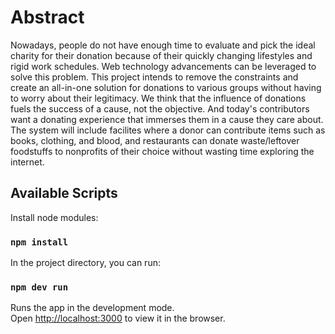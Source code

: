 # Abstract

Nowadays, people do not have enough time to evaluate and pick the ideal charity for their donation because of their quickly changing lifestyles and rigid work schedules. Web technology advancements can be leveraged to solve this problem. This project intends to remove the constraints and create an all-in-one solution for donations to various groups without having to worry about their legitimacy. We think that the influence of donations fuels the success of a cause, not the objective. And today's contributors want a donating experience that immerses them in a cause they care about. The system will include facilites where a donor can contribute items such as books, clothing, and blood, and restaurants can donate waste/leftover foodstuffs to nonprofits of their choice without wasting time exploring the internet.
## Available Scripts

Install node modules:

### `npm install`

In the project directory, you can run:

### `npm dev run`

Runs the app in the development mode.\
Open [http://localhost:3000](http://localhost:3000) to view it in the browser.
